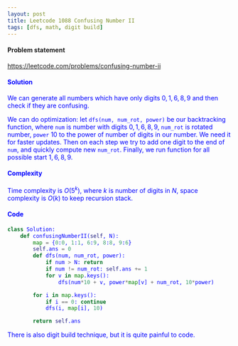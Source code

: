 ```yaml
---
layout: post
title: Leetcode 1088 Confusing Number II
tags: [dfs, math, digit build]
---
```


#### Problem statement

<a href="https://leetcode.com/problems/confusing-number-ii"> <font color = blue>https://leetcode.com/problems/confusing-number-ii

#### Solution
We can generate all numbers which have only digits $0, 1, 6, 8, 9$ and then check if they are confusing.

We can do optimization: let `dfs(num, num_rot, power)` be our backtracking function, where `num` is number with digits $0, 1, 6, 8, 9$, `num_rot` is rotated number, `power` 10 to the power of number of digits in our number. We need it for faster updates. Then on each step we try to add one digit to the end of `num`, and quickly compute new `num_rot`. Finally, we run function for all possible start $1, 6, 8, 9$.

#### Complexity
Time complexity is $O(5^k)$, where $k$ is number of digits in $N$, space complexity is $O(k)$ to keep recursion stack.

#### Code
```python
class Solution:
    def confusingNumberII(self, N):
        map = {0:0, 1:1, 6:9, 8:8, 9:6}
        self.ans = 0
        def dfs(num, num_rot, power):
            if num > N: return
            if num != num_rot: self.ans += 1
            for v in map.keys():
                dfs(num*10 + v, power*map[v] + num_rot, 10*power)

        for i in map.keys():
            if i == 0: continue
            dfs(i, map[i], 10)

        return self.ans
```

There is also digit build technique, but it is quite painful to code.
